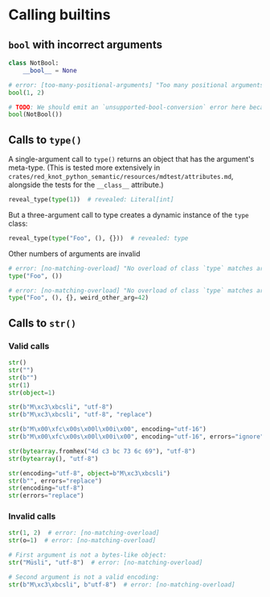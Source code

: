# Calling builtins

## `bool` with incorrect arguments

```py
class NotBool:
    __bool__ = None

# error: [too-many-positional-arguments] "Too many positional arguments to class `bool`: expected 1, got 2"
bool(1, 2)

# TODO: We should emit an `unsupported-bool-conversion` error here because the argument doesn't implement `__bool__` correctly.
bool(NotBool())
```

## Calls to `type()`

A single-argument call to `type()` returns an object that has the argument's meta-type. (This is
tested more extensively in `crates/red_knot_python_semantic/resources/mdtest/attributes.md`,
alongside the tests for the `__class__` attribute.)

```py
reveal_type(type(1))  # revealed: Literal[int]
```

But a three-argument call to type creates a dynamic instance of the `type` class:

```py
reveal_type(type("Foo", (), {}))  # revealed: type
```

Other numbers of arguments are invalid

```py
# error: [no-matching-overload] "No overload of class `type` matches arguments"
type("Foo", ())

# error: [no-matching-overload] "No overload of class `type` matches arguments"
type("Foo", (), {}, weird_other_arg=42)
```

## Calls to `str()`

### Valid calls

```py
str()
str("")
str(b"")
str(1)
str(object=1)

str(b"M\xc3\xbcsli", "utf-8")
str(b"M\xc3\xbcsli", "utf-8", "replace")

str(b"M\x00\xfc\x00s\x00l\x00i\x00", encoding="utf-16")
str(b"M\x00\xfc\x00s\x00l\x00i\x00", encoding="utf-16", errors="ignore")

str(bytearray.fromhex("4d c3 bc 73 6c 69"), "utf-8")
str(bytearray(), "utf-8")

str(encoding="utf-8", object=b"M\xc3\xbcsli")
str(b"", errors="replace")
str(encoding="utf-8")
str(errors="replace")
```

### Invalid calls

```py
str(1, 2)  # error: [no-matching-overload]
str(o=1)  # error: [no-matching-overload]

# First argument is not a bytes-like object:
str("Müsli", "utf-8")  # error: [no-matching-overload]

# Second argument is not a valid encoding:
str(b"M\xc3\xbcsli", b"utf-8")  # error: [no-matching-overload]
```
